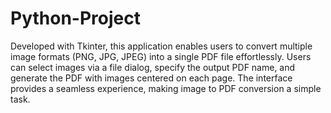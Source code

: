 # Python-Project
Developed with Tkinter, this application enables users to convert multiple image formats (PNG, JPG, JPEG) into a single PDF file effortlessly. Users can select images via a file dialog, specify the output PDF name, and generate the PDF with images centered on each page. The interface provides a seamless experience, making image to PDF conversion a simple task.






